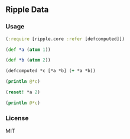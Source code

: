
Ripple Data
----

### Usage

```clojure
(:require [ripple.core :refer [defcomputed]])

(def *a (atom 1))

(def *b (atom 2))

(defcomputed *c [*a *b] (+ *a *b))

(println @*c)

(reset! *a 2)

(println @*c)
```

### License

MIT
